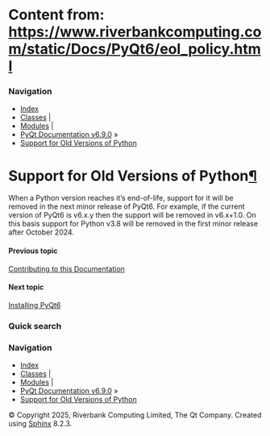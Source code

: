 # Content from: https://www.riverbankcomputing.com/static/Docs/PyQt6/eol_policy.html

### Navigation
  * [Index](https://www.riverbankcomputing.com/static/Docs/PyQt6/genindex.html "General index")
  * [Classes](https://www.riverbankcomputing.com/static/Docs/PyQt6/sip-classes.html "Index of all classes") |
  * [Modules](https://www.riverbankcomputing.com/static/Docs/PyQt6/module_index.html "Index of all modules") |
  * [PyQt Documentation v6.9.0](https://www.riverbankcomputing.com/static/Docs/PyQt6/index.html) »
  * [Support for Old Versions of Python](https://www.riverbankcomputing.com/static/Docs/PyQt6/eol_policy.html)


# Support for Old Versions of Python[¶](https://www.riverbankcomputing.com/static/Docs/PyQt6/eol_policy.html#support-for-old-versions-of-python "Link to this heading")
When a Python version reaches it’s end-of-life, support for it will be removed in the next minor release of PyQt6. For example, if the current version of PyQt6 is v6.x.y then the support will be removed in v6.x+1.0.
On this basis support for Python v3.8 will be removed in the first minor release after October 2024.
#### Previous topic
[Contributing to this Documentation](https://www.riverbankcomputing.com/static/Docs/PyQt6/contributing.html "previous chapter")
#### Next topic
[Installing PyQt6](https://www.riverbankcomputing.com/static/Docs/PyQt6/installation.html "next chapter")
### Quick search
### Navigation
  * [Index](https://www.riverbankcomputing.com/static/Docs/PyQt6/genindex.html "General index")
  * [Classes](https://www.riverbankcomputing.com/static/Docs/PyQt6/sip-classes.html "Index of all classes") |
  * [Modules](https://www.riverbankcomputing.com/static/Docs/PyQt6/module_index.html "Index of all modules") |
  * [PyQt Documentation v6.9.0](https://www.riverbankcomputing.com/static/Docs/PyQt6/index.html) »
  * [Support for Old Versions of Python](https://www.riverbankcomputing.com/static/Docs/PyQt6/eol_policy.html)


© Copyright 2025, Riverbank Computing Limited, The Qt Company. Created using [Sphinx](https://www.sphinx-doc.org/) 8.2.3. 
